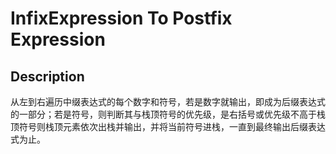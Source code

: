 # InfixExpression To Postfix Expression

## Description

从左到右遍历中缀表达式的每个数字和符号，若是数字就输出，即成为后缀表达式的一部分；若是符号，则判断其与栈顶符号的优先级，是右括号或优先级不高于栈顶符号则栈顶元素依次出栈并输出，并将当前符号进栈，一直到最终输出后缀表达式为止。
